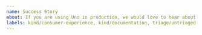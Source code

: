 ```yaml
---
name: Success Story
about: If you are using Uno in production, we would love to hear about it.
labels: kind/consumer-experience, kind/documentation, triage/untriaged
---
```


<!-- STOP -- PLEASE READ!

We 💖 to hear about how, where and what you're doing with Uno. Sharing this information is one of the kindest things you can do in open-source and the maintainers love hearing about success stories. Instead of raising a new GitHub issue could you please comment in the existing thread?

https://github.com/nventive/Uno/issues/18#issuecomment-494887105

If you are feeling extra generous, how about authoring up a blog post and then letting us know about it so that we can retweet it?

Thank-you!
